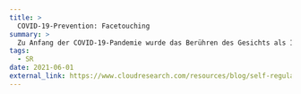 ```yaml
---
title: >
  COVID-19-Prevention: Facetouching
summary: >
  Zu Anfang der COVID-19-Pandemie wurde das Berühren des Gesichts als Infektionsweg ausgemacht. Im Sommer 2020, konnten wir in einer Remote-Beobachtungsstudie, veröffentlicht in [Psychology & Health](https://doi.org/10.1080/08870446.2021.2005793), konnten wir mittels Webcams der Versuchspersonen zeigen, dass einfache Wenn-Dann-Pläne zur Reduktion der Berührungen führen können. Ein Klick auf das Foto führt zu einem Blog-Eintrag zur Studie.<br><br><i><small>Photo von <a href="https://pixabay.com/users/geralt-9301/?utm_source=link-attribution&amp;utm_medium=referral&amp;utm_campaign=image&amp;utm_content=4321834">Gerd Altmann</a> auf <a href="https://pixabay.com//?utm_source=link-attribution&amp;utm_medium=referral&amp;utm_campaign=image&amp;utm_content=4321834">Pixabay</a></i></small>
tags:
  - SR
date: 2021-06-01
external_link: https://www.cloudresearch.com/resources/blog/self-regulation-of-face-touching-remote-observation/
---
```

